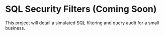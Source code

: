 # SQL Security Filters (Coming Soon)

This project will detail a simulated SQL filtering and query audit for a small business.
